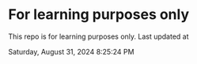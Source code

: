 # For learning purposes only
This repo is for learning purposes only.
Last updated at

Saturday, August 31, 2024 8:25:24 PM

